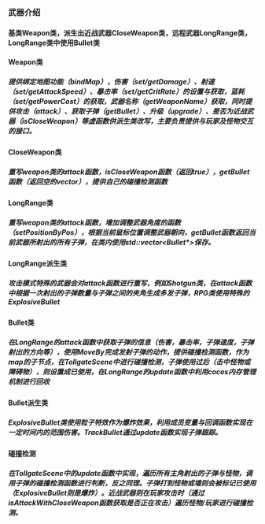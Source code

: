 ### 武器介绍

#### 基类Weapon类，派生出近战武器CloseWeapon类，远程武器LongRange类，LongRange类中使用Bullet类

#### Weapon类

##### 提供绑定地图功能（bindMap），伤害（set/getDamage）、射速（set/getAttackSpeed）、暴击率（set/getCritRate）的设置与获取，蓝耗（set/getPowerCost）的获取，武器名称（getWeaponName）获取，同时提供攻击（attack）、获取子弹（getBullet）、升级（upgrade）、是否为近战武器（isCloseWeapon）等虚函数供派生类改写，主要负责提供与玩家及怪物交互的接口。

#### CloseWeapon类

##### 重写weapon类的attack函数，isCloseWeapon函数（返回true），getBullet函数（返回空的vector），提供自己的碰撞检测函数

#### LongRange类

##### 重写weapon类的attack函数，增加调整武器角度的函数（setPositionByPos），根据当前鼠标位置调整武器朝向，getBullet函数返回当前武器所射出的所有子弹，在类内使用std::vector<Bullet*>保存。

#### LongRange派生类

##### 攻击模式特殊的武器会对attack函数进行重写，例如Shotgun类，在attack函数中根据一次射出的子弹数量与子弹之间的夹角生成多发子弹，RPG类使用特殊的ExplosiveBullet

#### Bullet类

##### 在LongRange的attack函数中获取子弹的信息（伤害，暴击率，子弹速度，子弹射出的方向等），使用MoveBy完成发射子弹的动作，提供碰撞检测函数，作为map的子节点，在TollgateScene中进行碰撞检测，子弹使用过后（击中怪物或障碍物），则设置成已使用，在LongRange的update函数中利用cocos内存管理机制进行回收
#### Bullet派生类

##### ExplosiveBullet类使用粒子特效作为爆炸效果，利用成员变量与回调函数实现在一定时间内的范围伤害。TrackBullet通过update函数实现子弹跟踪。

#### 碰撞检测

##### 在TollgateScene中的update函数中实现，遍历所有主角射出的子弹与怪物，调用子弹的碰撞检测函数进行判断，反之同理。子弹打到怪物或墙则会被标记已使用（ExplosiveBullet则是爆炸）。近战武器则在玩家攻击时（通过isAttackWithCloseWeapon函数获取是否正在攻击）遍历怪物/玩家进行碰撞检测。


